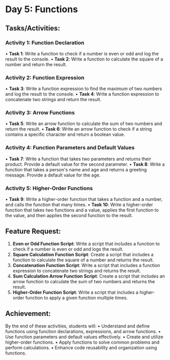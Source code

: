 # Day 5: Functions
## Tasks/Activities:
### Activity 1: Function Declaration
• **Task 1**: Write a function to check if a number is even or odd and log the result to the console.
• **Task 2**: Write a function to calculate the square of a number and return the result.
### Activity 2: Function Expression
• **Task 3**: Write a function expression to find the maximum of two numbers and log the result to the console.
• **Task 4**: Write a function expression to concatenate two strings and return the result.
### Activity 3: Arrow Functions
• **Task 5**: Write an arrow function to calculate the sum of two numbers and return the result.
• **Task 6**: Write an arrow function to check if a string contains a specific character and return a boolean value.
### Activity 4: Function Parameters and Default Values
• **Task 7**: Write a function that takes two parameters and returns their product. Provide a default value for the second parameter.
• **Task 8**: Write a function that takes a person's name and age and returns a greeting message. Provide a default value for the age.
### Activity 5: Higher-Order Functions
• **Task 9**: Write a higher-order function that takes a function and a number, and calls the function that many times.
• **Task 10**: Write a higher-order function that takes two functions and a value, applies the first function to the value, and then applies the second function to the result.
## Feature Request:
1. **Even or Odd Function Script**: Write a script that includes a function to check if a number is even or odd and logs the result.
2. **Square Calculation Function Script**: Create a script that includes a function to calculate the square of a number and returns the result.
3. **Concatenation Function Script**: Write a script that includes a function expression to concatenate two strings and returns the result.
4. **Sum Calculation Arrow Function Script**: Create a script that includes an arrow function to calculate the sum of two numbers and returns the result.
5. **Higher-Order Function Script**: Write a script that includes a higher-order function to apply a given function multiple times.
## Achievement:
By the end of these activities, students will:
• Understand and define functions using function declarations, expressions, and arrow functions.
• Use function parameters and default values effectively.
• Create and utilize higher-order functions.
• Apply functions to solve common problems and perform calculations.
• Enhance code reusability and organization using functions.
